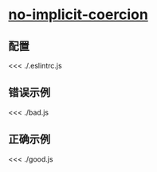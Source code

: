 # [no-implicit-coercion](https://eslint.org/docs/rules/no-implicit-coercion)

## 配置

<<< ./.eslintrc.js

## 错误示例

<<< ./bad.js

## 正确示例

<<< ./good.js
